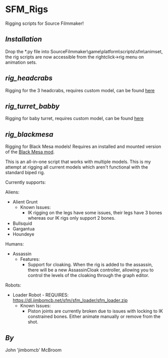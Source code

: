 SFM_Rigs
========

Rigging scripts for Source Filmmaker!

*Installation*
-
Drop the *.py file into SourceFilmmaker\game\platform\scripts\sfm\animset, the rig scripts are now accessible from the rightclick->rig menu on animation sets.

*rig_headcrabs*
-
Rigging for the 3 headcrabs, requires custom model, can be found [here](http://steamcommunity.com/groups/OpenSourceFilmmaker/discussions/2/864945865074664734/)

*rig_turret_babby*
-
Rigging for baby turret, requires custom model, can be found [here](http://steamcommunity.com/groups/OpenSourceFilmmaker/discussions/2/864945179793303189/)

*rig_blackmesa*
-
Rigging for Black Mesa models! Requires an installed and mounted version of the [Black Mesa mod](http://blackmesasource.com).

This is an all-in-one script that works with multiple models. This is my attempt at rigging all current models which aren't functional with the standard biped rig.

Currently supports:

Aliens:

* Alient Grunt
  * Known Issues:
    * IK rigging on the legs have some issues, their legs have 3 bones whereas our IK rigs only support 2 bones.
* Bullsquid
* Gargantua
* Houndeye

Humans:

* Assassin 
  * Features:
    * Support for cloaking. When the rig is added to the assassin, there will be a new AssassinCloak controller, allowing you to control the levels of the cloaking through the graph editor.  

Robots:

* Loader Robot - REQUIRES: https://dl.jimbomcb.net/sfm/sfm_loader/sfm_loader.zip
  * Known Issues:
    * Piston joints are currently broken due to issues with locking to IK constrained bones. Either animate manually or remove from the shot.  


*By*
--

John 'jimbomcb' McBroom